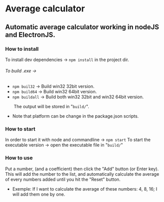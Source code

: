 # Average calculator

## Automatic average calculator working in nodeJS and ElectronJS.

### How to install

To install dev dependencies -> `npm install` in the project dir.

###### To build .exe ->
  - `npm buil32` -> Build win32 32bit version.
  - `npm build64` -> Build win32 64bit version.
  - `npm buildall` -> Build both win32 32bit and win32 64bit version.

  The output will be stored in "`build/`".
  
  * Note that platform can be change in the package.json scripts.

### How to start

  In order to start it with node and commandline -> `npm start`
  To start the executable version -> open the executable file in "`build/`"

### How to use 

  Put a number, (and a coefficient) then click the "Add" button (or Enter key). 
  This will add the number to the list, and automatically calculate the average of every numbers added until you hit the "Reset" button.
  
  * Exemple: If I want to calculate the average of these numbers: 4, 8, 16; I will add them one by one.
